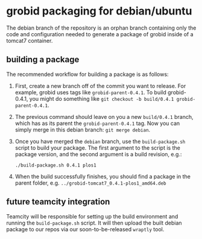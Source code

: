 # grobid packaging for debian/ubuntu

The debian branch of the repository is an orphan branch containing
only the code and configuration needed to generate a package of 
grobid inside of a tomcat7 container.

## building a package

The recommended workflow for building a package is as follows:

1. First, create a new branch off of the commit you want to release.
For example, grobid uses tags like `grobid-parent-0.4.1`. To build grobid-0.4.1, you might do something like `git checkout -b build/0.4.1 grobid-parent-0.4.1`.

1. The previous command should leave on you a new `build/0.4.1` branch, which has as its parent the `grobid-parent-0.4.1` tag. Now you can simply merge in this debian branch: `git merge debian`.

1. Once you have merged the `debian` branch, use the `build-package.sh` script to build your package. The first argument to the script is the package version, and the second argument is a build revision, e.g.:

	```
	./build-package.sh 0.4.1 plos1
	```

1. When the build successfully finishes, you should find a package in the parent folder, e.g. `../grobid-tomcat7_0.4.1-plos1_amd64.deb`

## future teamcity integration

Teamcity will be responsible for setting up the build environment and
running the `build-package.sh` script. It will then upload the built
debian package to our repos via our soon-to-be-released `wraptly` tool.